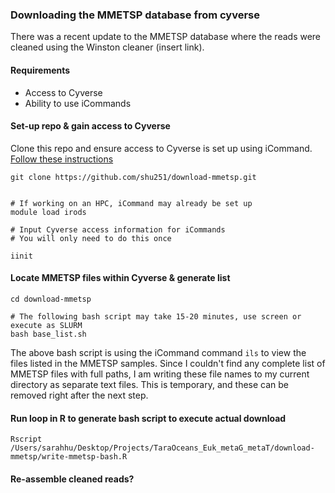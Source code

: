 ### Downloading the MMETSP database from cyverse

There was a recent update to the MMETSP database where the reads were cleaned using the Winston cleaner (insert link). 

#### Requirements
* Access to Cyverse
* Ability to use iCommands


#### Set-up repo & gain access to Cyverse

Clone this repo and ensure access to Cyverse is set up using iCommand.  
[Follow these instructions](https://cyverse-data-store-guide.readthedocs-hosted.com/en/latest/step2.html)

```
git clone https://github.com/shu251/download-mmetsp.git


# If working on an HPC, iCommand may already be set up
module load irods

# Input Cyverse access information for iCommands
# You will only need to do this once

iinit

```

#### Locate MMETSP files within Cyverse & generate list

```
cd download-mmetsp

# The following bash script may take 15-20 minutes, use screen or execute as SLURM
bash base_list.sh
```

The above bash script is using the iCommand command ```ils``` to view the files listed in the MMETSP samples. Since I couldn't find any complete list of MMETSP files with full paths, I am writing these file names to my current directory as separate text files. This is temporary, and these can be removed right after the next step.

#### Run loop in R to generate bash script to execute actual download

```
Rscript /Users/sarahhu/Desktop/Projects/TaraOceans_Euk_metaG_metaT/download-mmetsp/write-mmetsp-bash.R 
```

#### Re-assemble cleaned reads?
